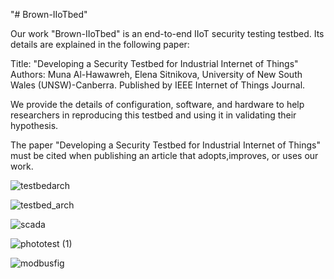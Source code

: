 "# Brown-IIoTbed"


Our work "Brown-IIoTbed" is an end-to-end IIoT security testing testbed. Its details are explained in the following paper:

Title: "Developing a Security Testbed for Industrial Internet of Things"
Authors: Muna Al-Hawawreh, Elena Sitnikova, University of New South Wales (UNSW)-Canberra. Published by IEEE Internet of Things Journal.


We provide the details of configuration, software, and hardware to help researchers in reproducing this testbed and using it in validating their hypothesis.



The paper "Developing a Security Testbed for Industrial Internet of Things"  must be cited when publishing an article that adopts,improves, or uses our work. 




![testbedarch](https://user-images.githubusercontent.com/39436143/153318901-075888ae-a508-4b6a-aa55-780d6ee7817f.png)

![testbed_arch](https://user-images.githubusercontent.com/39436143/153319634-d84f065d-73e7-4930-9021-8501e4e25169.png)


![scada](https://user-images.githubusercontent.com/39436143/153317319-1556d33b-b8fe-4a66-a072-5514690b0b2f.png)

![phototest (1)](https://user-images.githubusercontent.com/39436143/153317338-36a9f3f9-d0ea-459d-b469-501d58c6a436.png)

![modbusfig](https://user-images.githubusercontent.com/39436143/153317439-ee540f0e-2a9f-4f5c-8c7c-2f3d25982294.png)
